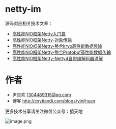 # netty-im

源码对应相关技术文章：

- [高性能NIO框架Netty入门篇](http://cxytiandi.com/blog/detail/17345)
- [高性能NIO框架Netty-对象传输](http://cxytiandi.com/blog/detail/17403)
- [高性能NIO框架Netty-整合kryo高性能数据传输](http://cxytiandi.com/blog/detail/17436)
- [高性能NIO框架Netty-整合Protobuf高性能数据传输](http://cxytiandi.com/blog/detail/17469)
- [高性能NIO框架Netty-Netty4自带编解码器详解](http://cxytiandi.com/blog/detail/17547)

# 作者
- 尹吉欢 1304489315@qq.com
- 博客 http://cxytiandi.com/blogs/yinjihuan

更多技术分享请关注微信公众号：猿天地

![image.png](http://upload-images.jianshu.io/upload_images/2685774-da01a73d0cfc3f35.png?imageMogr2/auto-orient/strip%7CimageView2/2/w/1240)

